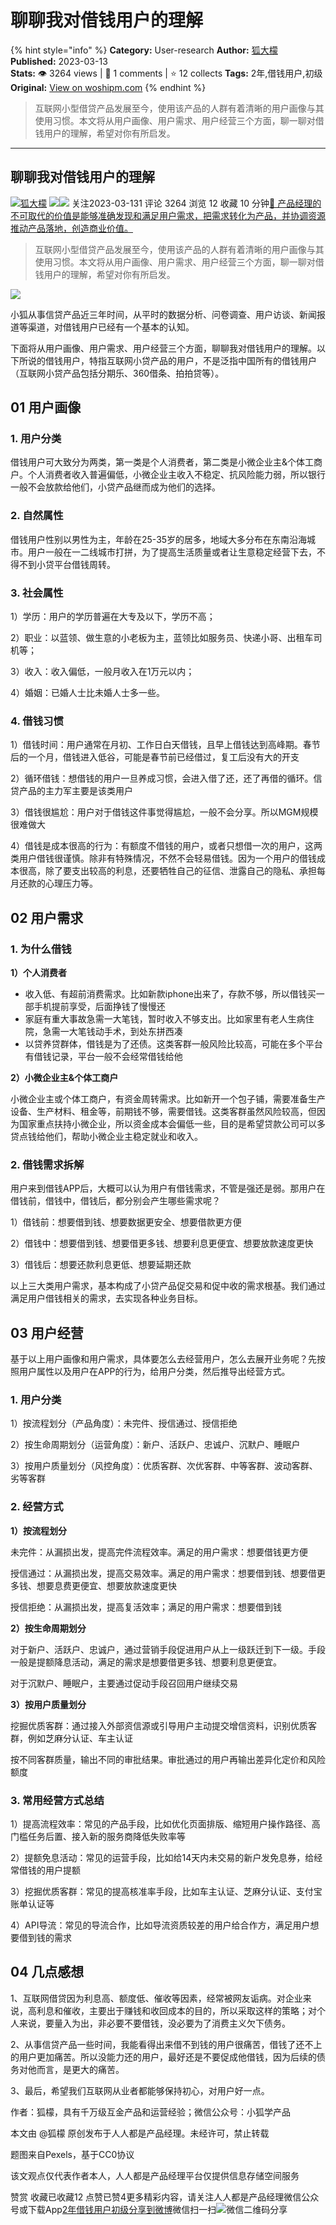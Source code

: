 # 聊聊我对借钱用户的理解
{% hint style="info" %}
**Category:** User-research
**Author:** [狐大檬](https://www.woshipm.com/u/141312)
**Published:** 2023-03-13  
**Stats:** 👁️ 3264 views | 💬 1 comments | ⭐ 12 collects
**Tags:** 2年,借钱用户,初级
**Original:** [View on woshipm.com](https://www.woshipm.com/user-research/5778887.html)
{% endhint %}
> 互联网小型借贷产品发展至今，使用该产品的人群有着清晰的用户画像与其使用习惯。本文将从用户画像、用户需求、用户经营三个方面，聊一聊对借钱用户的理解，希望对你有所启发。

---

## 聊聊我对借钱用户的理解

[![](https://static.woshipm.com/pmapp_avatar_20231128181840_6420.jpeg?imageView2/1/w/72/h/72/q/100)](https://www.woshipm.com/u/141312)[狐大檬](https://www.woshipm.com/u/141312) ![](https://static.woshipm.com/tag/1121_1@2x.png)![](https://static.woshipm.com/tag/2205_1@2x.png) 关注2023-03-131 评论 3264 浏览 12 收藏 10 分钟[🔗 产品经理的不可取代的价值是能够准确发现和满足用户需求，把需求转化为产品，并协调资源推动产品落地，创造商业价值。](https://ke.qidianla.com/courses/90pm)

> 互联网小型借贷产品发展至今，使用该产品的人群有着清晰的用户画像与其使用习惯。本文将从用户画像、用户需求、用户经营三个方面，聊一聊对借钱用户的理解，希望对你有所启发。

![](https://image.woshipm.com/wp-files/2023/03/UrDP39DCpd2a5RqqQKWX.png)

小狐从事信贷产品近三年时间，从平时的数据分析、问卷调查、用户访谈、新闻报道等渠道，对借钱用户已经有一个基本的认知。

下面将从用户画像、用户需求、用户经营三个方面，聊聊我对借钱用户的理解。以下所说的借钱用户，特指互联网小贷产品的用户，不是泛指中国所有的借钱用户（互联网小贷产品包括分期乐、360借条、拍拍贷等）。

## 01 用户画像

### 1\. 用户分类

借钱用户可大致分为两类，第一类是个人消费者，第二类是小微企业主&个体工商户。个人消费者收入普遍偏低，小微企业主收入不稳定、抗风险能力弱，所以银行一般不会放款给他们，小贷产品继而成为他们的选择。

### 2\. 自然属性

借钱用户性别以男性为主，年龄在25-35岁的居多，地域大多分布在东南沿海城市。用户一般在一二线城市打拼，为了提高生活质量或者让生意稳定经营下去，不得不到小贷平台借钱周转。

### 3\. 社会属性

1）学历：用户的学历普遍在大专及以下，学历不高；

2）职业：以蓝领、做生意的小老板为主，蓝领比如服务员、快递小哥、出租车司机等；

3）收入：收入偏低，一般月收入在1万元以内；

4）婚姻：已婚人士比未婚人士多一些。

### 4\. 借钱习惯

1）借钱时间：用户通常在月初、工作日白天借钱，且早上借钱达到高峰期。春节后的一个月，借钱进入低谷，可能是春节前已经借过，复工后没有大的开支

2）循环借钱：想借钱的用户一旦养成习惯，会进入借了还，还了再借的循环。信贷产品的主力军主要是该类用户

3）借钱很尴尬：用户对于借钱这件事觉得尴尬，一般不会分享。所以MGM规模很难做大

4）借钱是成本很高的行为：有额度不借钱的用户，或者只想借一次的用户，这两类用户借钱很谨慎。除非有特殊情况，不然不会轻易借钱。因为一个用户的借钱成本很高，除了要支出较高的利息，还要牺牲自己的征信、泄露自己的隐私、承担每月还款的心理压力等。

## 02 用户需求

### 1\. 为什么借钱

**1）个人消费者**

*   收入低、有超前消费需求。比如新款iphone出来了，存款不够，所以借钱买一部手机提前享受，后面挣钱了慢慢还
*   家庭有重大事故急需一大笔钱，暂时收入不够支出。比如家里有老人生病住院，急需一大笔钱动手术，到处东拼西凑
*   以贷养贷群体，借钱是为了还债。这类客群一般风险比较高，可能在多个平台有借钱记录，平台一般不会经常借钱给他

**2）小微企业主&个体工商户**

小微企业主或个体工商户，有资金周转需求。比如新开一个包子铺，需要准备生产设备、生产材料、租金等，前期钱不够，需要借钱。这类客群虽然风险较高，但因为国家重点扶持小微企业，所以资金成本会偏低一些，目的是希望贷款公司可以多贷点钱给他们，帮助小微企业主稳定就业和收入。

### 2\. 借钱需求拆解

用户来到借钱APP后，大概可以认为用户有借钱需求，不管是强还是弱。那用户在借钱前，借钱中，借钱后，都分别会产生哪些需求呢？

1）借钱前：想要借到钱、想要数据更安全、想要借款更方便

2）借钱中：想要借到钱、想要借更多钱、想要利息更便宜、想要放款速度更快

3）借钱后：想要还款利息更低、想要延期还款

以上三大类用户需求，基本构成了小贷产品促交易和促中收的需求根基。我们通过满足用户借钱相关的需求，去实现各种业务目标。

## 03 用户经营

基于以上用户画像和用户需求，具体要怎么去经营用户，怎么去展开业务呢？先按照用户属性以及用户在APP的行为，给用户分类，然后推导出经营方式。

### 1\. 用户分类

1）按流程划分（产品角度）：未完件、授信通过、授信拒绝

2）按生命周期划分（运营角度）：新户、活跃户、忠诚户、沉默户、睡眠户

3）按用户质量划分（风控角度）：优质客群、次优客群、中等客群、波动客群、劣等客群

### 2\. 经营方式

**1）按流程划分**

未完件：从漏损出发，提高完件流程效率。满足的用户需求：想要借钱更方便

授信通过：从漏损出发，提高交易效率。满足的用户需求：想要借到钱、想要借更多钱、想要息费更便宜、想要放款速度更快

授信拒绝：从漏损出发，提高复活效率；满足的用户需求：想要借到钱

**2）按生命周期划分**

对于新户、活跃户、忠诚户，通过营销手段促进用户从上一级跃迁到下一级。手段一般是提额降息活动，满足的需求是想要借更多钱、想要利息更便宜。

对于沉默户、睡眠户，主要通过促动手段召回用户继续交易

**3）按用户质量划分**

挖掘优质客群：通过接入外部资信源或引导用户主动提交增信资料，识别优质客群，例如芝麻分认证、车主认证

按不同客群质量，输出不同的审批结果。审批通过的用户再输出差异化定价和风险额度

### 3\. 常用经营方式总结

1）提高流程效率：常见的产品手段，比如优化页面排版、缩短用户操作路径、高门槛任务后置、接入新的服务商降低失败率等

2）提额免息活动：常见的运营手段，比如给14天内未交易的新户发免息券，给经常借钱的用户提额

3）挖掘优质客群：常见的提高核准率手段，比如车主认证、芝麻分认证、支付宝账单认证等

4）API导流：常见的导流合作，比如导流资质较差的用户给合作方，满足用户想要借到钱的需求

## 04 几点感想

1、互联网借贷因为利息高、额度低、催收等因素，经常被网友诟病。对企业来说，高利息和催收，主要出于赚钱和收回成本的目的，所以采取这样的策略；对个人来说，要量入为出，非必要不要借钱，没必要为了消费主义欠下债务。

2、从事信贷产品一些时间，我能看得出来借不到钱的用户很痛苦，借钱了还不上的用户更加痛苦。所以没能力还的用户，最好还是不要促成他借钱，因为后续的债务对他而言，是更大的痛苦。

3、最后，希望我们互联网从业者都能够保持初心，对用户好一点。

作者：狐檬，具有千万级互金产品和运营经验；微信公众号：小狐学产品

本文由 @狐檬 原创发布于人人都是产品经理。未经许可，禁止转载

题图来自Pexels，基于CC0协议

该文观点仅代表作者本人，人人都是产品经理平台仅提供信息存储空间服务

赞赏 收藏已收藏12 点赞已赞4更多精彩内容，请关注人人都是产品经理微信公众号或下载App[2年](https://www.woshipm.com/tag/2%e5%b9%b4)[借钱用户](https://www.woshipm.com/tag/%e5%80%9f%e9%92%b1%e7%94%a8%e6%88%b7)[初级](https://www.woshipm.com/tag/%e5%88%9d%e7%ba%a7)[分享到微博](https://service.weibo.com/share/share.php?appkey=2775287854&title=聊聊我对借钱用户的理解&url=https://www.woshipm.com/user-research/5778887.html&pic=https://image.woshipm.com/wp-files/2023/03/UrDP39DCpd2a5RqqQKWX.png)微信扫一扫![微信二维码](https://api.pwmqr.com/qrcode/create/?url=https://www.woshipm.com/user-research/5778887.html)分享